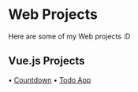 # Web Projects

 Here are some of my Web projects :D

## Vue.js Projects

• [Countdown](https://michalwinter.github.io/web/vue.js/countdown/)
• [Todo App](https://michalwinter.github.io/web/vue.js/todo/)

